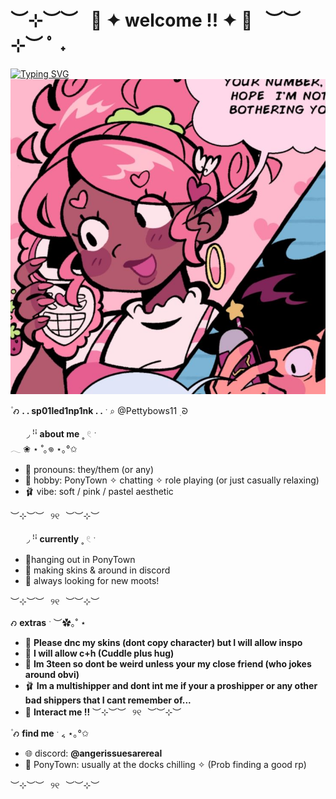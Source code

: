 # ︶⊹︶︶⠀🎀 ✦ welcome !! ✦ 🎀⠀︶︶⊹︶ ﾟ ˖
[![Typing SVG](https://readme-typing-svg.herokuapp.com?font=Pacifico&pause=1000&color=F776E2&width=435&lines=Welcome+to+my+Readme+pretty+angels+%F0%9F%8E%80%E2%82%8A%CB%9A%E0%B7%86)](https://git.io/typing-svg)
![Image Alt](https://github.com/Pettybows11/Pettybows11/blob/main/8d1944d7ce23e3365666c09de27956b3.jpg?raw=true)

۫   𐑺   **. . sp01led1np1nk . .** ˑ   ⌕ @Pettybows11 ࣭   ᘐ  

ㅤㅤ◞    ꜝꜞ **about me** ˳ 𓏲 ˑ  
𓂃 ❀ ⋆ ˚｡𖦹 ⋆｡°✩  
- 🌸 pronouns: they/them (or any)  
- 🌷 hobby: PonyTown ✧ chatting ✧ role playing  (or just casually relaxing)
- 🩰 vibe: soft / pink / pastel aesthetic    

︶⊹︶︶⠀୨୧⠀︶︶⊹︶  

ㅤㅤ◞    ꜝꜞ **currently** ˳ 𓏲 ˑ  
- 🍓hanging out in PonyTown  
- 🫧 making skins & around in discord  
- 💌 always looking for new moots!  

︶⊹︶︶⠀୨୧⠀︶︶⊹︶  

𐑺   **extras** ˑ ︶✿｡˚ ⋆  
- 🎀 **Please dnc my skins (dont copy character) but I will allow inspo**
- 🌷 **I will allow c+h (Cuddle plus hug)**
- 🌸 **Im 3teen so dont be weird unless your my close friend (who jokes around obvi)**  
- 🩰 **Im a multishipper and dont int me if your a proshipper or any other bad shippers that I cant remember of...**
- 🧁 **Interact me !!**
︶⊹︶︶⠀୨୧⠀︶︶⊹︶  

۫   𐑺   **find me** ˑ ៹ ⋆｡°✩  
- 🌐 discord: **@angerissuesarereal** 
- 🌸 PonyTown: usually at the docks chilling ✧ (Prob finding a good rp) 

︶⊹︶︶⠀୨୧⠀︶︶⊹︶
